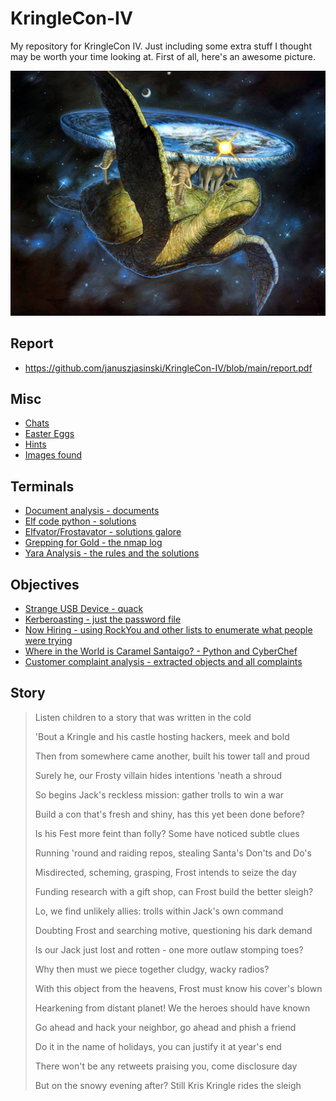 # KringleCon-IV

My repository for KringleCon IV. Just including some extra stuff I thought may be worth your time looking at. First of all, here's an awesome picture.

![Turtle](https://github.com/januszjasinski/KringleCon-IV/blob/main/images/turtles.jpeg)

## Report

- https://github.com/januszjasinski/KringleCon-IV/blob/main/report.pdf

## Misc

- [Chats](https://github.com/januszjasinski/KringleCon-IV/tree/main/Chats)
- [Easter Eggs](https://github.com/januszjasinski/KringleCon-IV/tree/main/Easter%20Eggs)
- [Hints](https://github.com/januszjasinski/KringleCon-IV/tree/main/Hints)
- [Images found](https://github.com/januszjasinski/KringleCon-IV/tree/main/images)

## Terminals

- [Document analysis - documents](https://github.com/januszjasinski/KringleCon-IV/tree/main/Document%20Analysis)
- [Elf code python - solutions](https://github.com/januszjasinski/KringleCon-IV/tree/main/Elf%20Code%20Python)
- [Elfvator/Frostavator - solutions galore](https://github.com/januszjasinski/KringleCon-IV/tree/main/Elfvator)
- [Grepping for Gold - the nmap log](https://github.com/januszjasinski/KringleCon-IV/tree/main/Grepping%20for%20Gold)
- [Yara Analysis - the rules and the solutions](https://github.com/januszjasinski/KringleCon-IV/tree/main/Yara%20Analysis)

## Objectives

- [Strange USB Device - quack](https://github.com/januszjasinski/KringleCon-IV/tree/main/Ducky)
- [Kerberoasting - just the password file](https://github.com/januszjasinski/KringleCon-IV/tree/main/Kerberoasting)
- [Now Hiring - using RockYou and other lists to enumerate what people were trying](https://github.com/januszjasinski/KringleCon-IV/tree/main/Now%20Hiring)
- [Where in the World is Caramel Santaigo? - Python and CyberChef](https://github.com/januszjasinski/KringleCon-IV/tree/main/Where%20in%20the%20World%20is%20Caramel%20Santaigo)
- [Customer complaint analysis - extracted objects and all complaints](https://github.com/januszjasinski/KringleCon-IV/tree/main/Customer%20Complaint%20Analysis)

## Story

> Listen children to a story that was written in the cold
> 
> 'Bout a Kringle and his castle hosting hackers, meek and bold
> 
> Then from somewhere came another, built his tower tall and proud
> 
> Surely he, our Frosty villain hides intentions 'neath a shroud
> 
> So begins Jack's reckless mission: gather trolls to win a war
> 
> Build a con that's fresh and shiny, has this yet been done before?
> 
> Is his Fest more feint than folly? Some have noticed subtle clues
> 
> Running 'round and raiding repos, stealing Santa's Don'ts and Do's
> 
> Misdirected, scheming, grasping, Frost intends to seize the day
> 
> Funding research with a gift shop, can Frost build the better sleigh?
> 
> Lo, we find unlikely allies: trolls within Jack's own command
> 
> Doubting Frost and searching motive, questioning his dark demand
> 
> Is our Jack just lost and rotten - one more outlaw stomping toes?
> 
> Why then must we piece together cludgy, wacky radios?
> 
> With this object from the heavens, Frost must know his cover's blown
> 
> Hearkening from distant planet! We the heroes should have known
> 
> Go ahead and hack your neighbor, go ahead and phish a friend
> 
> Do it in the name of holidays, you can justify it at year's end
> 
> There won't be any retweets praising you, come disclosure day
> 
> But on the snowy evening after? Still Kris Kringle rides the sleigh

